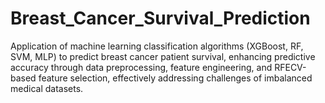 # Breast_Cancer_Survival_Prediction
Application of machine learning classification algorithms (XGBoost, RF, SVM, MLP) to predict breast cancer patient survival, enhancing predictive accuracy through data preprocessing, feature engineering, and RFECV-based feature selection, effectively addressing challenges of imbalanced medical datasets.
